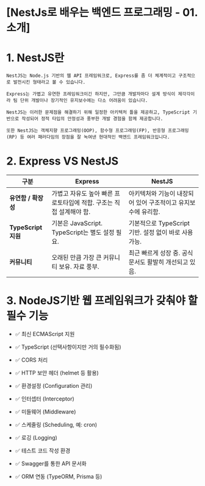 # [NestJs로 배우는 백엔드 프로그래밍 - 01.소개] 

# 1. NestJS란
```
NestJS는 Node.js 기반의 웹 API 프레임워크로, Express를 좀 더 체계적이고 구조적으로 발전시킨 형태라고 볼 수 있습니다.

Express는 가볍고 유연한 프레임워크이긴 하지만, 그만큼 개발자마다 설계 방식이 제각각이라 팀 단위 개발이나 장기적인 유지보수에는 다소 어려움이 있습니다.

NestJS는 이러한 문제점을 해결하기 위해 일정한 아키텍처 틀을 제공하고, TypeScript 기반으로 작성되어 정적 타입의 안정성과 풍부한 개발 경험을 함께 제공합니다.

또한 NestJS는 객체지향 프로그래밍(OOP), 함수형 프로그래밍(FP), 반응형 프로그래밍(RP) 등 여러 패러다임의 장점을 잘 녹여낸 현대적인 백엔드 프레임워크입니다.

```

# 2. Express VS NestJS

| 구분                | Express                                 | NestJS                               |
| ----------------- | --------------------------------------- | ------------------------------------ |
| **유연함 / 확장성**     | 가볍고 자유도 높아 빠른 프로토타입에 적합. 구조는 직접 설계해야 함. | 아키텍처와 기능이 내장되어 있어 구조적이고 유지보수에 유리함.   |
| **TypeScript 지원** | 기본은 JavaScript. TypeScript는 별도 설정 필요.   | 기본적으로 TypeScript 기반. 설정 없이 바로 사용 가능. |
| **커뮤니티**          | 오래된 만큼 가장 큰 커뮤니티 보유. 자료 풍부.             | 최근 빠르게 성장 중. 공식 문서도 활발히 개선되고 있음.     |


# 3. NodeJS기반 웹 프레임워크가 갖춰야 할 필수 기능

- ✅ 최신 ECMAScript 지원

- ✅ TypeScript (선택사항이지만 거의 필수화됨)

- ✅ CORS 처리

- ✅ HTTP 보안 헤더 (helmet 등 활용)

- ✅ 환경설정 (Configuration 관리)

- ✅ 인터셉터 (Interceptor)

- ✅ 미들웨어 (Middleware)

- ✅ 스케줄링 (Scheduling, 예: cron)

- ✅ 로깅 (Logging)

- ✅ 테스트 코드 작성 환경

- ✅ Swagger를 통한 API 문서화

- ✅ ORM 연동 (TypeORM, Prisma 등)
